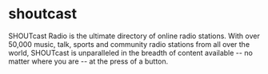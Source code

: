 # shoutcast

SHOUTcast Radio is the ultimate directory of online radio stations. With over 50,000 music, talk, sports and community radio
stations from all over the world, SHOUTcast is unparalleled in the breadth of content available -- no matter where you are -- at the press of a button.
